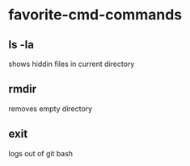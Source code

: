 # favorite-cmd-commands
## ls -la  
shows hiddin files in current directory
## rmdir 
removes empty directory 
## exit 
logs out of git bash 